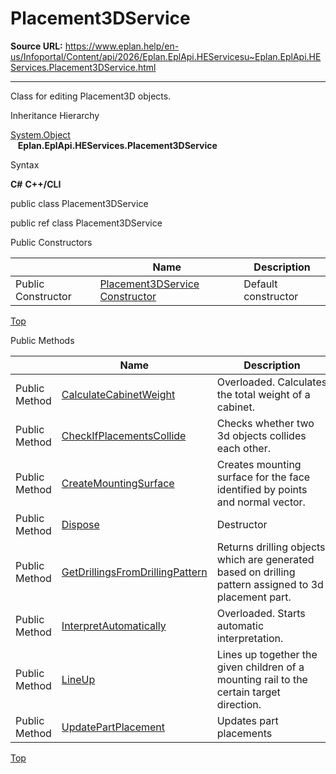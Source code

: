 # Placement3DService

**Source URL:** https://www.eplan.help/en-us/Infoportal/Content/api/2026/Eplan.EplApi.HEServicesu~Eplan.EplApi.HEServices.Placement3DService.html

---

Class for editing Placement3D objects.

Inheritance Hierarchy

[System.Object](#)  
   **Eplan.EplApi.HEServices.Placement3DService**

Syntax

**C#**
**C++/CLI**


public class Placement3DService

public ref class Placement3DService

Public Constructors

|  | Name | Description |
| --- | --- | --- |
| Public Constructor | [Placement3DService Constructor](Eplan.EplApi.HEServicesu~Eplan.EplApi.HEServices.Placement3DService~_ctor.html) | Default constructor |

[Top](#top)

Public Methods

|  | Name | Description |
| --- | --- | --- |
| Public Method | [CalculateCabinetWeight](Eplan.EplApi.HEServicesu~Eplan.EplApi.HEServices.Placement3DService~CalculateCabinetWeight.html) | Overloaded. Calculates the total weight of a cabinet. |
| Public Method | [CheckIfPlacementsCollide](Eplan.EplApi.HEServicesu~Eplan.EplApi.HEServices.Placement3DService~CheckIfPlacementsCollide.html) | Checks whether two 3d objects collides each other. |
| Public Method | [CreateMountingSurface](Eplan.EplApi.HEServicesu~Eplan.EplApi.HEServices.Placement3DService~CreateMountingSurface.html) | Creates mounting surface for the face identified by points and normal vector. |
| Public Method | [Dispose](Eplan.EplApi.HEServicesu~Eplan.EplApi.HEServices.Placement3DService~Dispose().html) | Destructor |
| Public Method | [GetDrillingsFromDrillingPattern](Eplan.EplApi.HEServicesu~Eplan.EplApi.HEServices.Placement3DService~GetDrillingsFromDrillingPattern.html) | Returns drilling objects which are generated based on drilling pattern assigned to 3d placement part. |
| Public Method | [InterpretAutomatically](Eplan.EplApi.HEServicesu~Eplan.EplApi.HEServices.Placement3DService~InterpretAutomatically.html) | Overloaded. Starts automatic interpretation. |
| Public Method | [LineUp](Eplan.EplApi.HEServicesu~Eplan.EplApi.HEServices.Placement3DService~LineUp.html) | Lines up together the given children of a mounting rail to the certain target direction. |
| Public Method | [UpdatePartPlacement](Eplan.EplApi.HEServicesu~Eplan.EplApi.HEServices.Placement3DService~UpdatePartPlacement.html) | Updates part placements |

[Top](#top)
